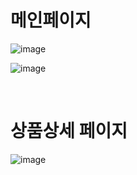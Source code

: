 # 메인페이지
![image](https://user-images.githubusercontent.com/91021293/168989883-59834f47-6a5b-4a21-8a90-bd5fcff2e5de.png)
<br />

![image](https://user-images.githubusercontent.com/91021293/168992021-ba49d3db-4eea-4d94-a9dc-28eb6629b55d.png)

<br/>





# 상품상세 페이지

![image](https://user-images.githubusercontent.com/91021293/168990112-963c2f82-4ac4-43cb-a3a1-18d2aed94250.png)

